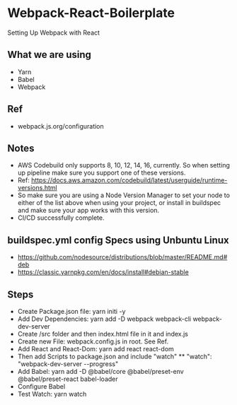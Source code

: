 # Webpack-React-Boilerplate
Setting Up Webpack with React

## What we are using
* Yarn
* Babel
* Webpack
## Ref
* webpack.js.org/configuration

## Notes
* AWS Codebuild only supports 8, 10, 12, 14, 16, currently. So when setting up pipeline make sure you support one of these versions.
* Ref: https://docs.aws.amazon.com/codebuild/latest/userguide/runtime-versions.html
* So make sure you are using a Node Version Manager to set your node to either of the list above when using your project, or install in buildspec and make sure your app works with this version.
* CI/CD successfully complete.

## buildspec.yml config Specs using Unbuntu Linux
* https://github.com/nodesource/distributions/blob/master/README.md#deb
* https://classic.yarnpkg.com/en/docs/install#debian-stable
## Steps
* Create Package.json file: yarn initi -y
* Add Dev Dependencies: yarn add -D webpack webpack-cli webpack-dev-server
* Create /src folder and then index.html file in it and index.js
* Create new File: webpack.config.js in root. See Ref.
* Add React and React-Dom: yarn add react react-dom
* Then add Scripts to package.json and include "watch"
** "watch": "webpack-dev-server --progress"
* Add Babel: yarn add -D @babel/core @babel/preset-env @babel/preset-react babel-loader
* Configure Babel
* Test Watch: yarn watch